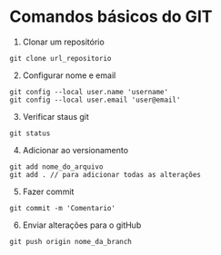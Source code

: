 # Comandos básicos do GIT

1. Clonar um repositório

```shell
git clone url_repositorio
```

2. Configurar nome e email
```shell
git config --local user.name 'username'
git config --local user.email 'user@email'
```

3. Verificar staus git

```shell
git status
```

4. Adicionar ao versionamento
```shell
git add nome_do_arquivo
git add . // para adicionar todas as alterações
```

5. Fazer commit
```shell
git commit -m 'Comentario'
```

6. Enviar alterações para o gitHub
```shell
git push origin nome_da_branch
```